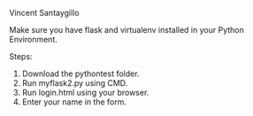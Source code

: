 Vincent Santaygillo

Make sure you have flask and virtualenv installed in your Python Environment.

Steps:

1. Download the pythontest folder.
2. Run myflask2.py using CMD.
3. Run login.html using your browser.
4. Enter your name in the form.
